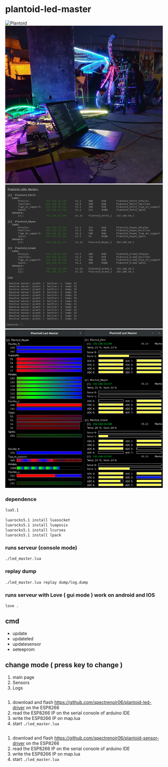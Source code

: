 # plantoid-led-master

![Plantoid](/img/plant.jpg)
![Plantoid](/img/IMG_20180818_213449_769.jpg)
![console](/img/console.png)
![GUI](/img/led2.png)

### dependence
```
lua5.1

luarocks5.1 install luasocket
luarocks5.1 install luaposix
luarocks5.1 install lcurses
luarocks5.1 install lpack
```

### runs serveur (console mode)
```
./led_master.lua
```
### replay dump
```
./led_master.lua replay dump/log.dump
```

### runs serveur with Love ( gui mode ) work on android and IOS
```
love .
```

## cmd
- update
- updateled
- updatesensor
- seteeprom

## change mode ( press key to change )

1. main page
2. Sensors
3. Logs

##

1. download and flash https://github.com/spectrenoir06/plantoid-led-driver on the ESP8266
2. read the ESP8266 IP on the serial console of arduino IDE
3. write the ESP8266 IP on map.lua
4. start `./led_master.lua`

##

1. download and flash https://github.com/spectrenoir06/plantoid-sensor-driver on the ESP8266
2. read the ESP8266 IP on the serial console of arduino IDE
3. write the ESP8266 IP on map.lua
4. start `./led_master.lua`
